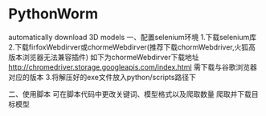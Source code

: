 # PythonWorm
automatically download 3D models
一、配置selenium环境
1.下载selenium库
2.下载firfoxWebdirver或chormeWebdirver(推荐下载chormWebdriver,火狐高版本浏览器无法兼容插件)
如下为chormeWebdirver下载地址
http://chromedriver.storage.googleapis.com/index.html
需下载与谷歌浏览器对应的版本
3.将解压好的exe文件放入python/scripts路径下

二、使用脚本
可在脚本代码中更改关键词、模型格式以及爬取数量 爬取并下载目标模型
